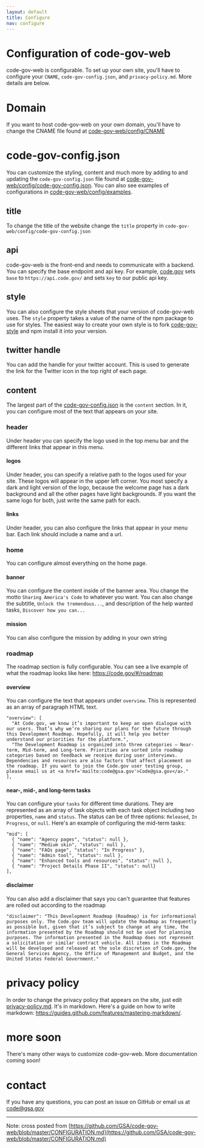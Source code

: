 ```yaml
---
layout: default
title: Configure
nav: configure
---
```


# Configuration of code-gov-web
code-gov-web is configurable.  To set up your own site, you'll have to configure your `CNAME`, `code-gov-config.json`, and `privacy-policy.md`.  More details are below.

# Domain
If you want to host code-gov-web on your own domain, you'll have to change the CNAME file found at [code-gov-web/config/CNAME](https://github.com/GSA/code-gov-web/blob/master/config/CNAME)

# code-gov-config.json
You can customize the styling, content and much more by adding to and updating the `code-gov-config.json` file found at [code-gov-web/config/code-gov-config.json](https://github.com/GSA/code-gov-web/blob/master/config/code-gov-config.json).  You can also see examples of configurations in [code-gov-web/config/examples](https://github.com/GSA/code-gov-web/tree/master/config/examples).

## title
To change the title of the website change the `title` property in `code-gov-web/config/code-gov-config.json`

## api
code-gov-web is the front-end and needs to communicate with a backend.  You can specify the base endpoint and api key.  For example, [code.gov](https://code.gov) sets `base` to `https://api.code.gov/` and sets `key` to our public api key.

## style
You can also configure the style sheets that your version of code-gov-web uses.  The `style` property takes a value of the name of the npm package to use for styles.  The easiest way to create your own style is to fork [code-gov-style](https://github.com/GSA/code-gov-style) and npm install it into your version.

## twitter handle
You can add the handle for your twitter account.  This is used to generate the link for the Twitter icon in the top right of each page.

## content
The largest part of the [code-gov-config.json](https://github.com/GSA/code-gov-web/blob/master/config/code-gov-config.json) is the `content` section.  In it, you can configure most of the text that appears on your site.

### header
Under header you can specify the logo used in the top menu bar and the different links that appear in this menu.

#### logos
Under header, you can specify a relative path to the logos used for your site.  These logos will appear in the upper left corner.  You most specify a dark and light version of the logo, because the welcome page has a dark background and all the other pages have light backgrounds.  If you want the same logo for both, just write the same path for each.

#### links
Under header, you can also configure the links that appear in your menu bar.  Each link should include a name and a url.

### home
You can configure almost everything on the home page.

#### banner
You can configure the content inside of the banner area.  You change the motto `Sharing America's Code` to whatever you want.  You can also change the subtitle, `Unlock the tremendous...`, and description of the help wanted tasks, `Discover how you can...`

#### mission
You can also configure the mission by adding in your own string

### roadmap
The roadmap section is fully configurable.  You can see a live example of what the roadmap looks like here: https://code.gov/#/roadmap

#### overview
You can configure the text that appears under `overview`.  This is represented as an array of paragraph HTML text.
```
"overview": [
  "At Code.gov, we know it’s important to keep an open dialogue with our users. That’s why we’re sharing our plans for the future through this Development Roadmap. Hopefully, it will help you better understand our priorities for the platform.",
  "The Development Roadmap is organized into three categories – Near-term, Mid-term, and Long-term. Priorities are sorted into roadmap categories based on feedback we receive during user interviews. Dependencies and resources are also factors that affect placement on the roadmap. If you want to join the Code.gov user testing group, please email us at <a href='mailto:code@gsa.gov'>Code@gsa.gov</a>."
],
```
#### near-, mid-, and long-term tasks
You can configure your `tasks` for different time durations.  They are represented as an array of task objects with each task object including two properties, `name` and `status`.  The status can be of three options: `Released`, `In Progress`, or `null`.  Here's an example of configuring the mid-term tasks:
```
"mid": [
  { "name": "Agency pages", "status": null },
  { "name": "Medium skin", "status": null },
  { "name": "FAQs page", "status": "In Progress" },
  { "name": "Admin tool", "status": null },
  { "name": "Enhanced tools and resources", "status": null },
  { "name": "Project Details Phase II", "status": null}
],
```

#### disclaimer
You can also add a disclaimer that says you can't guarantee that features are rolled out according to the roadmap
```
"disclaimer": "This Development Roadmap (Roadmap) is for informational purposes only. The Code.gov team will update the Roadmap as frequently as possible but, given that it’s subject to change at any time, the information presented by the Roadmap should not be used for planning purposes. The information presented in the Roadmap does not represent a solicitation or similar contract vehicle. All items in the Roadmap will be developed and released at the sole discretion of Code.gov, the General Services Agency, the Office of Management and Budget, and the United States Federal Government."
```

# privacy policy
In order to change the privacy policy that appears on the site, just edit [privacy-policy.md](https://github.com/GSA/code-gov-web/blob/master/src/app/components/privacy-policy/privacy-policy.md).  It's in markdown.  Here's a guide on how to write markdown: https://guides.github.com/features/mastering-markdown/.

# more soon
There's many other ways to customize code-gov-web.  More documentation coming soon!

# contact
If you have any questions, you can post an issue on GitHub or email us at code@gsa.gov

--- 
Note: cross posted from [https://github.com/GSA/code-gov-web/blob/master/CONFIGURATION.md](https://github.com/GSA/code-gov-web/blob/master/CONFIGURATION.md)
